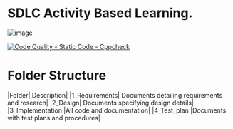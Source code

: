 # SDLC Activity Based Learning.


![image](https://user-images.githubusercontent.com/59692344/114853361-55688080-9e01-11eb-9a25-65108db48553.png)


[![Code Quality - Static Code - Cppcheck](https://github.com/mohammedowez/Employee_Record_System/actions/workflows/cppcheck.yml/badge.svg)](https://github.com/mohammedowez/Employee_Record_System/actions/workflows/cppcheck.yml)


# Folder Structure

|Folder|	Description|
|1_Requirements|	Documents detailing requirements and research|
|2_Design|	Documents specifying design details|
|3_Implementation	|All code and documentation|
|4_Test_plan	|Documents with test plans and procedures|
